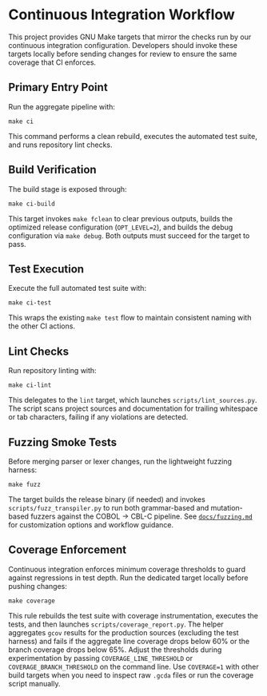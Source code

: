 # Continuous Integration Workflow

This project provides GNU Make targets that mirror the checks run by our continuous integration configuration. Developers should
invoke these targets locally before sending changes for review to ensure the same coverage that CI enforces.

## Primary Entry Point

Run the aggregate pipeline with:

```
make ci
```

This command performs a clean rebuild, executes the automated test suite, and runs repository lint checks.

## Build Verification

The build stage is exposed through:

```
make ci-build
```

This target invokes `make fclean` to clear previous outputs, builds the optimized release configuration (`OPT_LEVEL=2`), and
builds the debug configuration via `make debug`. Both outputs must succeed for the target to pass.

## Test Execution

Execute the full automated test suite with:

```
make ci-test
```

This wraps the existing `make test` flow to maintain consistent naming with the other CI actions.

## Lint Checks

Run repository linting with:

```
make ci-lint
```

This delegates to the `lint` target, which launches `scripts/lint_sources.py`. The script scans project sources and
documentation for trailing whitespace or tab characters, failing if any violations are detected.

## Fuzzing Smoke Tests

Before merging parser or lexer changes, run the lightweight fuzzing harness:

```
make fuzz
```

The target builds the release binary (if needed) and invokes `scripts/fuzz_transpiler.py` to run both grammar-based and
mutation-based fuzzers against the COBOL → CBL-C pipeline. See [`docs/fuzzing.md`](fuzzing.md) for customization options and
workflow guidance.

## Coverage Enforcement

Continuous integration enforces minimum coverage thresholds to guard against regressions in test depth. Run the dedicated target
locally before pushing changes:

```
make coverage
```

This rule rebuilds the test suite with coverage instrumentation, executes the tests, and then launches
`scripts/coverage_report.py`. The helper aggregates `gcov` results for the production sources (excluding the test harness) and
fails if the aggregate line coverage drops below 60% or the branch coverage drops below 65%. Adjust the thresholds during
experimentation by passing `COVERAGE_LINE_THRESHOLD` or `COVERAGE_BRANCH_THRESHOLD` on the command line. Use
`COVERAGE=1` with other build targets when you need to inspect raw `.gcda` files or run the coverage script manually.
